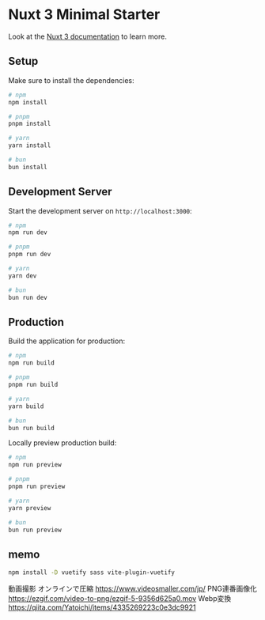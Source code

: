 # Nuxt 3 Minimal Starter

Look at the [Nuxt 3 documentation](https://nuxt.com/docs/getting-started/introduction) to learn more.

## Setup

Make sure to install the dependencies:

```bash
# npm
npm install

# pnpm
pnpm install

# yarn
yarn install

# bun
bun install
```

## Development Server

Start the development server on `http://localhost:3000`:

```bash
# npm
npm run dev

# pnpm
pnpm run dev

# yarn
yarn dev

# bun
bun run dev
```

## Production

Build the application for production:

```bash
# npm
npm run build

# pnpm
pnpm run build

# yarn
yarn build

# bun
bun run build
```

Locally preview production build:

```bash
# npm
npm run preview

# pnpm
pnpm run preview

# yarn
yarn preview

# bun
bun run preview
```

## memo
```bash
npm install -D vuetify sass vite-plugin-vuetify
```

動画撮影
オンラインで圧縮
https://www.videosmaller.com/jp/
PNG連番画像化
https://ezgif.com/video-to-png/ezgif-5-9356d625a0.mov
Webp変換
https://qiita.com/Yatoichi/items/4335269223c0e3dc9921


